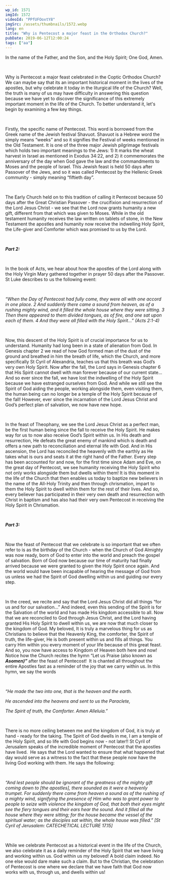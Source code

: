 ```yaml
---
wp_id: 1571
imgId: 1572
videoId: "PPfUFOoxtY8"
imgSrc: /assets/thumbnails/1572.webp
lang: en
title: "Why is Pentecost a major feast in the Orthodox Church?"
pubDate: 2019-06-12T12:00:24
tags: ["aa"]
---
```


<p>In the name of the Father, and the Son, and the Holy Spirit; One God, Amen.</p>
<p>&nbsp;</p>
<p>Why is Pentecost a major feast celebrated in the Coptic Orthodox Church? We can maybe say that its an important historical moment in the lives of the apostles, but why celebrate it today in the liturgical life of the Church? Well, the truth is many of us may have difficulty in answering this question because we have yet to discover the significance of this extremely important moment in the life of the Church. To better understand it, let's begin by examining a few key things.</p>
<p>&nbsp;</p>
<p>Firstly, the specific name of Pentecost. This word is borrowed from the Greek name of the Jewish festival Shavuot. Shavuot is a Hebrew word the simply means “weeks” and so it signifies the Festival of weeks mentioned in the Old Testament. It is one of the three major Jewish pilgrimage festivals which holds two important meanings to the Jews: 1) It marks the wheat harvest in Israel as mentioned in Exodus 34:22, and 2) it commemorates the anniversary of the day when God gave the law and the commandments to Moses and the people of Israel. This Jewish feast is held 50 days after Passover of the Jews, and so it was called Pentecost by the Hellenic Greek community - simply meaning “fiftieth day”.</p>
<p>&nbsp;</p>
<p>The Early Church held on to this tradition of calling it Pentecost because 50 days after the Great Christian Passover - the crucifixion and resurrection of the Lord Jesus Christ - we see that the Lord now grants humanity a new gift, different from that which was given to Moses. While in the old testament humanity receives the law written on tablets of stone, in the New Testament the apostles and humanity now receive the indwelling Holy Spirit, the Life-giver and Comforter which was promised to us by the Lord.</p>
<p>&nbsp;</p>
<p><strong><em>Part 2: </em></strong></p>
<p>&nbsp;</p>
<p>In the book of Acts, we hear about how the apostles of the Lord along with the Holy Virgin Mary gathered together in prayer 50 days after the Passover. St Luke describes to us the following event:</p>
<p>&nbsp;</p>
<p><em>“When the Day of Pentecost had fully come, they were all with one accord in one place. 2 And suddenly there came a sound from heaven, as of a rushing mighty wind, and it filled the whole house where they were sitting. 3 Then there appeared to them divided tongues, as of fire, and one sat upon each of them. 4 And they were all filled with the Holy Spirit…” (Acts 2:1-4)</em></p>
<p><em> </em></p>
<p>Now, this descent of the Holy Spirit is of crucial importance for us to understand. Humanity had long been in a state of alienation from God. In Genesis chapter 2 we read of how God formed man of the dust of the ground and breathed in him the breath of life, which the Church, and more specifically St Cyril of Alexandria, teaches us that this breath was God’s very own Holy Spirit. Now after the fall, the Lord says in Genesis chapter 6 that His Spirit cannot dwell with man forever because of our current state… And so ever since the fall, we have lost the indwelling of the Holy Spirit because we have estranged ourselves from God. And while we still see the Spirit of God aiding the people, working alongside them, even visiting them, the human being can no longer be a temple of the Holy Spirit because of the fall! However, ever since the incarnation of the Lord Jesus Christ and God’s perfect plan of salvation, we now have new hope.</p>
<p>&nbsp;</p>
<p>In the feast of Theophany, we see the Lord Jesus Christ as a perfect man, be the first human being since the fall to receive the Holy Spirit. He makes way for us to now also receive God’s Spirit within us. In His death and resurrection, He defeats the great enemy of mankind which is death and offers a new path to reconciliation and eternal life with God. And in His ascension, the Lord has reconciled the heavenly with the earthly as He takes what is ours and seats it at the right hand of the Father. Every step has been accounted for and now, for the first time since Adam and Eve, on the great day of Pentecost, we see humanity receiving the Holy Spirit who not only works alongside them but dwells within them! It is this moment in the life of the Church that then enables us today to baptize new believers in the name of the All-Holy Trinity and then through chrismation, impart to them the Holy Spirit to dwell within them for the rest of their lives. And so, every believer has participated in their very own death and resurrection with Christ in baptism and has also had their very own Pentecost in receiving the Holy Spirit in Chrismation.</p>
<p>&nbsp;</p>
<p><strong><em>Part 3: </em></strong></p>
<p>&nbsp;</p>
<p>Now the feast of Pentecost that we celebrate is so important that we often refer to is as the birthday of the Church - when the Church of God Almighty was now ready, born of God to enter into the world and preach the gospel of salvation. Born of God now because our time of maturity had finally arrived because we were granted to given the Holy Spirit once again. And the world would have been incapable of hearing the message of God from us unless we had the Spirit of God dwelling within us and guiding our every step.</p>
<p>&nbsp;</p>
<p>In the creed, we recite and say that the Lord Jesus Christ did all things “for us and for our salvation…” And indeed, even this sending of the Spirit is for the Salvation of the world and has made His kingdom accessible to all. Now that we are reconciled to God through Jesus Christ, and the Lord having granted His Holy Spirit to dwell within us, we are now that much closer to the kingdom of God. My beloved, It is truly a marvelous thing for us as Christians to believe that the Heavenly King, the comforter, the Spirit of truth, the life-giver, He is both present within us and fills all things. You carry Him within you every moment of your life because of this great feast. And so, you now have access to Kingdom of Heaven both here and now! Notice how the Church recites the hymn “Let us Praise (also known as <strong><em>Asomen)” </em></strong>after the feast of Pentecost!  It is chanted all throughout the entire Apostles fast as a reminder of the joy that we carry within us. In this hymn, we say the words</p>
<p>&nbsp;</p>
<p><em>“He made the two into one, that is the heaven and the earth.</em></p>
<p><em>He ascended into the heavens and sent to us the Paraclete, </em></p>
<p><em>The Spirit of truth, the Comforter. Amen Alleluia.” </em></p>
<p><em> </em></p>
<p>There is no more ceiling between me and the kingdom of God, it is truly at hand - ready for the taking. The Spirit of God dwells in me, I am a temple of the Holy Spirit, and so life with God begins now - not later!! St Cyril of Jerusalem speaks of the incredible moment of Pentecost that the apostles have lived.  He says that the Lord wanted to ensure that what happened that day would serve as a witness to the fact that these people now have the living God working with them. He says the following:</p>
<p>&nbsp;</p>
<p><em>“And lest people should be ignorant of the greatness of the mighty gift coming down to [the apostles], there sounded as it were a heavenly trumpet. For suddenly there came from heaven a sound as of the rushing of a mighty wind, signifying the presence of Him who was to grant power to people to seize with violence the kingdom of God, that both their eyes might see the fiery tongues and their ears hear the sound. And it filled all the house where they were sitting; for the house became the vessel of the spiritual water; as the disciples sat within, the whole house was filled.” [St Cyril of Jerusalem: CATECHETICAL LECTURE 17.15] </em></p>
<p>&nbsp;</p>
<p>While we celebrate Pentecost as a historical event in the life of the Church, we also celebrate it as a daily reminder of the Holy Spirit that we have living and working within us. God within us my beloved! A bold claim indeed. No one else would dare make such a claim. But to the Christian, the celebration of Pentecost is one where we declare that we have faith that God now works with us, through us, and dwells within us!</p>
